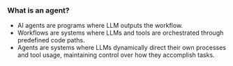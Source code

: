 ### What is an agent?

- AI agents are programs where LLM outputs the workflow.
- Workflows are systems where LLMs and tools are orchestrated through predefined code paths.
- Agents are systems where LLMs dynamically direct their own processes and tool usage, maintaining control over how they
  accomplish tasks.